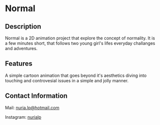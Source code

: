 # Normal

## Description
Normal is a 2D animation project that explore the concept of normality. It is a few minutes short, that follows two young girl's lifes everyday challanges and adventures.

## Features 
A simple cartoon animation that goes beyond it's aesthetics diving into touching and controvesial issues in a simple and jolly manner.

## Contact Information
Mail: nuria.lp@hotmail.com

Instagram: [nurialp](https://www.instagram.com/nurialp/)
